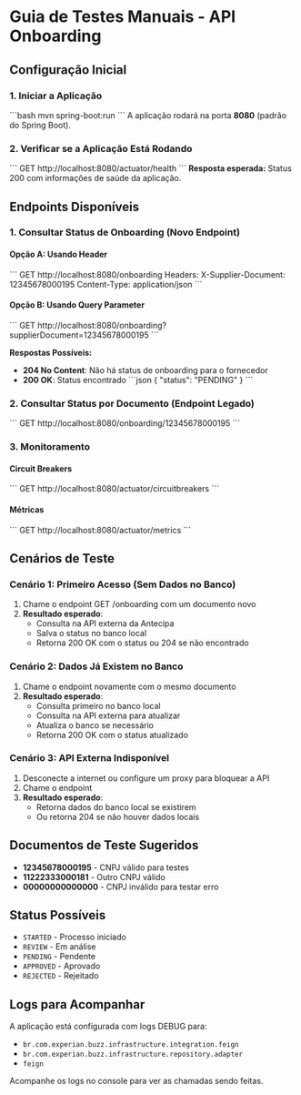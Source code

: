 # Guia de Testes Manuais - API Onboarding

## Configuração Inicial

### 1. Iniciar a Aplicação
\`\`\`bash
mvn spring-boot:run
\`\`\`
A aplicação rodará na porta **8080** (padrão do Spring Boot).

### 2. Verificar se a Aplicação Está Rodando
\`\`\`
GET http://localhost:8080/actuator/health
\`\`\`
**Resposta esperada:** Status 200 com informações de saúde da aplicação.

## Endpoints Disponíveis

### 1. Consultar Status de Onboarding (Novo Endpoint)

#### Opção A: Usando Header
\`\`\`
GET http://localhost:8080/onboarding
Headers:
  X-Supplier-Document: 12345678000195
  Content-Type: application/json
\`\`\`

#### Opção B: Usando Query Parameter
\`\`\`
GET http://localhost:8080/onboarding?supplierDocument=12345678000195
\`\`\`

**Respostas Possíveis:**
- **204 No Content**: Não há status de onboarding para o fornecedor
- **200 OK**: Status encontrado
  \`\`\`json
  {
    "status": "PENDING"
  }
  \`\`\`

### 2. Consultar Status por Documento (Endpoint Legado)
\`\`\`
GET http://localhost:8080/onboarding/12345678000195
\`\`\`

### 3. Monitoramento

#### Circuit Breakers
\`\`\`
GET http://localhost:8080/actuator/circuitbreakers
\`\`\`

#### Métricas
\`\`\`
GET http://localhost:8080/actuator/metrics
\`\`\`

## Cenários de Teste

### Cenário 1: Primeiro Acesso (Sem Dados no Banco)
1. Chame o endpoint GET /onboarding com um documento novo
2. **Resultado esperado**: 
   - Consulta na API externa da Antecipa
   - Salva o status no banco local
   - Retorna 200 OK com o status ou 204 se não encontrado

### Cenário 2: Dados Já Existem no Banco
1. Chame o endpoint novamente com o mesmo documento
2. **Resultado esperado**:
   - Consulta primeiro no banco local
   - Consulta na API externa para atualizar
   - Atualiza o banco se necessário
   - Retorna 200 OK com o status atualizado

### Cenário 3: API Externa Indisponível
1. Desconecte a internet ou configure um proxy para bloquear a API
2. Chame o endpoint
3. **Resultado esperado**:
   - Retorna dados do banco local se existirem
   - Ou retorna 204 se não houver dados locais

## Documentos de Teste Sugeridos

- **12345678000195** - CNPJ válido para testes
- **11222333000181** - Outro CNPJ válido
- **00000000000000** - CNPJ inválido para testar erro

## Status Possíveis

- `STARTED` - Processo iniciado
- `REVIEW` - Em análise
- `PENDING` - Pendente
- `APPROVED` - Aprovado
- `REJECTED` - Rejeitado

## Logs para Acompanhar

A aplicação está configurada com logs DEBUG para:
- `br.com.experian.buzz.infrastructure.integration.feign`
- `br.com.experian.buzz.infrastructure.repository.adapter`
- `feign`

Acompanhe os logs no console para ver as chamadas sendo feitas.
